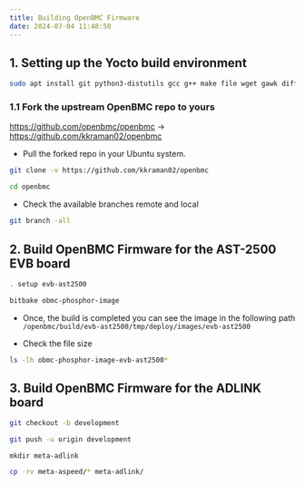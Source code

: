 ```yaml
---
title: Building OpenBMC Firmware
date: 2024-07-04 11:48:50
---
```


## 1. Setting up the Yocto build environment

```bash
sudo apt install git python3-distutils gcc g++ make file wget gawk diffstat bzip2 cpio chrpath zstd lz4 bzip2
```

### 1.1 Fork the upstream OpenBMC repo to yours

https://github.com/openbmc/openbmc -> https://github.com/kkraman02/openbmc

- Pull the forked repo in your Ubuntu system.

```bash
git clone -v https://github.com/kkraman02/openbmc
```

```bash
cd openbmc
```

- Check the available branches remote and local 

```bash
git branch -all
```



## 2. Build OpenBMC Firmware for the AST-2500 EVB board

```bash
. setup evb-ast2500
```

```bash
bitbake obmc-phosphor-image
```

- Once, the build is completed you can see the image in the following path `/openbmc/build/evb-ast2500/tmp/deploy/images/evb-ast2500`

- Check the file size

```bash
ls -lh obmc-phosphor-image-evb-ast2500*
```







## 3. Build OpenBMC Firmware for the ADLINK board

```bash
git checkout -b development
```

```bash
git push -u origin development
```

```
mkdir meta-adlink
```

```bash
cp -rv meta-aspeed/* meta-adlink/
```


